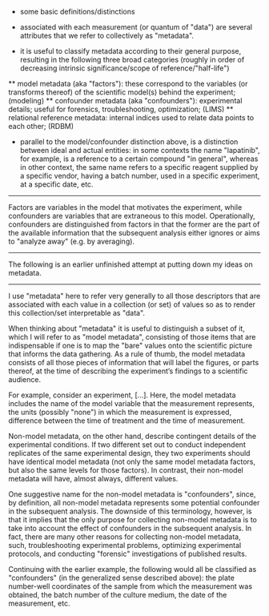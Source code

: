 * some basic definitions/distinctions

* associated with each measurement (or quantum of "data") are several
attributes that we refer to collectively as "metadata".

* it is useful to classify metadata according to their general
purpose, resulting in the following three broad categories (roughly in
order of decreasing intrinsic significance/scope of
reference/"half-life")

** model metadata (aka "factors"): these correspond to the variables
   (or transforms thereof) of the scientific model(s) behind the
   experiment; (modeling)
** confounder metadata (aka "confounders"): experimental details;
   useful for forensics, troubleshooting, optimization; (LIMS)
** relational reference metadata: internal indices used to relate data
   points to each other; (RDBM)

* parallel to the model/confounder distinction above, is a distinction
  between ideal and actual entities: in some contexts the name
  "lapatinib", for example, is a reference to a certain compound "in
  general", whereas in other context, the same name refers to a
  specific reagent supplied by a specific vendor, having a batch
  number, used in a specific experiment, at a specific date, etc.

---

   Factors are variables in the model that motivates the experiment,
   while confounders are variables that are extraneous to this model.
   Operationally, confounders are distinguished from factors in that
   the former are the part of the available information that the
   subsequent analysis either ignores or aims to "analyze away"
   (e.g. by averaging).

---

The following is an earlier unfinished attempt at putting down my
ideas on metadata.

---

I use "metadata" here to refer very generally to all those descriptors
that are associated with each value in a collection (or set) of values
so as to render this collection/set interpretable as "data".


When thinking about "metadata" it is useful to distinguish a subset of
it, which I will refer to as "model metadata", consisting of those
items that are indispensable if one is to map the "bare" values onto
the scientific picture that informs the data gathering.  As a rule of
thumb, the model metadata consists of all those pieces of information
that will label the figures, or parts thereof, at the time of
describing the experiment’s findings to a scientific audience.


For example, consider an experiment, [...].  Here, the model metadata
includes the name of the model variable that the measurement
represents, the units (possibly "none") in which the measurement is
expressed, difference between the time of treatment and the time of
measurement.


Non-model metadata, on the other hand, describe contingent details of
the experimental conditions.  If two different set out to conduct
independent replicates of the same experimental design, they two
experiments should have identical model metadata (not only the same
model metadata factors, but also the same levels for those factors).
In contrast, their non-model metadata will have, almost always,
different values.


One suggestive name for the non-model metadata is "confounders",
since, by definition, all non-model metadata represents some potential
confounder in the subsequent analysis.  The downside of this
terminology, however, is that it implies that the only purpose for
collecting non-model metadata is to take into account the effect of
confounders in the subsequent analysis.  In fact, there are many other
reasons for collecting non-model metadata, such, troubleshooting
experimental problems, optimizing experimental protocols, and
conducting "forensic" investigations of published results.


Continuing with the earlier example, the following would all be
classified as "confounders" (in the generalized sense described
above): the plate number-well coordinates of the sample from which the
measurement was obtained, the batch number of the culture medium, the
date of the measurement, etc.